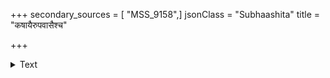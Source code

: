 +++
secondary_sources = [ "MSS_9158",]
jsonClass = "Subhaashita"
title = "कषायैरुपवासैश्च"

+++

<details><summary>Text</summary>

कषायैरुपवासैश्च कृतामुल्लाघतां नृणाम्।  
निजौषधकृतां वैद्यो निवेद्य हरते धनम्॥
</details>
